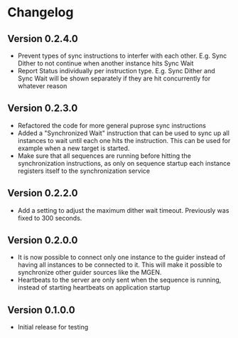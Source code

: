 ﻿# Changelog

## Version 0.2.4.0

- Prevent types of sync instructions to interfer with each other. E.g. Sync Dither to not continue when another instance hits Sync Wait
- Report Status individually per instruction type. E.g. Sync Dither and Sync Wait will be shown separately if they are hit concurrently for whatever reason

## Version 0.2.3.0

- Refactored the code for more general puprose sync instructions
- Added a "Synchronized Wait" instruction that can be used to sync up all instances to wait until each one hits the instruction. This can be used for example when a new target is started.
- Make sure that all sequences are running before hitting the synchronization instructions, as only on sequence startup each instance registers itself to the synchronization service

## Version 0.2.2.0

- Add a setting to adjust the maximum dither wait timeout. Previously was fixed to 300 seconds.

## Version 0.2.0.0

- It is now possible to connect only one instance to the guider instead of having all instances to be connected to it. This will make it possible to synchronize other guider sources like the MGEN.
- Heartbeats to the server are only sent when the sequence is running, instead of starting heartbeats on application startup

## Version 0.1.0.0

- Initial release for testing